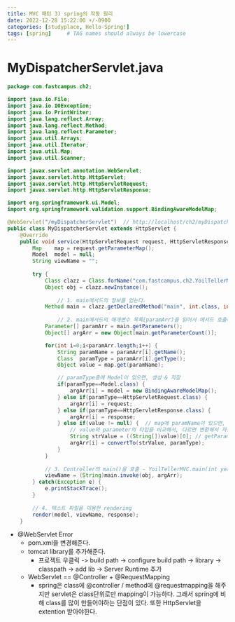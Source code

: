 ```yaml
---
title: MVC 패턴 3) spring의 작동 원리
date: 2022-12-28 15:22:00 +/-0900
categories: [studyplace, Hello-Spring!]
tags: [spring]     # TAG names should always be lowercase
---
```



# MyDispatcherServlet.java

```java
package com.fastcampus.ch2;

import java.io.File;
import java.io.IOException;
import java.io.PrintWriter;
import java.lang.reflect.Array;
import java.lang.reflect.Method;
import java.lang.reflect.Parameter;
import java.util.Arrays;
import java.util.Iterator;
import java.util.Map;
import java.util.Scanner;

import javax.servlet.annotation.WebServlet;
import javax.servlet.http.HttpServlet;
import javax.servlet.http.HttpServletRequest;
import javax.servlet.http.HttpServletResponse;

import org.springframework.ui.Model;
import org.springframework.validation.support.BindingAwareModelMap;

@WebServlet("/myDispatcherServlet")  // http://localhost/ch2/myDispatcherServlet?year=2021&month=10&day=1
public class MyDispatcherServlet extends HttpServlet {
	@Override
	public void service(HttpServletRequest request, HttpServletResponse response) throws IOException {
		Map    map = request.getParameterMap();
		Model  model = null;
		String viewName = "";
		
		try {
			Class clazz = Class.forName("com.fastcampus.ch2.YoilTellerMVC");
			Object obj = clazz.newInstance();
			
      			// 1. main메서드의 정보를 얻는다.
			Method main = clazz.getDeclaredMethod("main", int.class, int.class, int.class, Model.class);
			
      			// 2. main메서드의 매개변수 목록(paramArr)을 읽어서 메서드 호출에 사용할 인자 목록(argArr)을 만든다.
			Parameter[] paramArr = main.getParameters();
			Object[] argArr = new Object[main.getParameterCount()];

			for(int i=0;i<paramArr.length;i++) {
				String paramName = paramArr[i].getName();
				Class  paramType = paramArr[i].getType();
				Object value = map.get(paramName);

				// paramType중에 Model이 있으면, 생성 & 저장 
				if(paramType==Model.class) {
					argArr[i] = model = new BindingAwareModelMap();
				} else if(paramType==HttpServletRequest.class) {
					argArr[i] = request;
				} else if(paramType==HttpServletResponse.class) {
					argArr[i] = response;					
				} else if(value != null) {  // map에 paramName이 있으면,
					// value와 parameter의 타입을 비교해서, 다르면 변환해서 저장 
					String strValue = ((String[])value)[0];	// getParameterMap()에서 꺼낸 value는 String배열이므로 변환 필요 
					argArr[i] = convertTo(strValue, paramType);				
				} 
			}
			
			// 3. Controller의 main()을 호출 - YoilTellerMVC.main(int year, int month, int day, Model model)
			viewName = (String)main.invoke(obj, argArr); 	
		} catch(Exception e) {
			e.printStackTrace();
		}
				
		// 4. 텍스트 파일을 이용한 rendering
		render(model, viewName, response);			
	}
```
- @WebServlet Error
	+ pom.xml을 변경해준다.
	+ tomcat library를 추가해준다.
		* 프로젝트 우클릭 -> build path -> configure build path -> library -> classpath -> add lib -> Server Runtime 추가
	+ WebServlet == @Controller + @RequestMapping 
		* spring은 class에 @controller / method에  @requestmapping을 해주지만 servlet은 class단위로만 mapping이 가능하다. 그래서 spring에 비해 class를 많이 만들어야하는 단점이 있다.
		또한 HttpServlet을 extention 받아야한다.